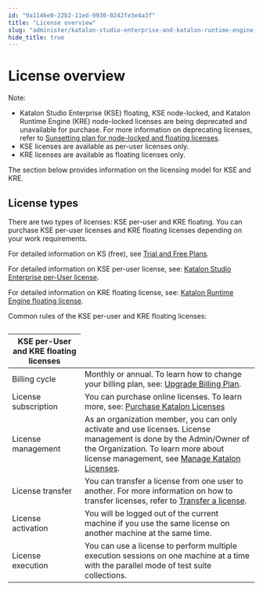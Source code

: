```yaml
---
id: "9a1146e0-22b2-11ed-9930-0242fe3e4a3f"
title: "License overview"
slug: "administer/katalon-studio-enterprise-and-katalon-runtime-engine-license/license-overview"
hide_title: true
---
```


# <a id="id" class="anchor_top_offset"/><a id="ariaid-title1" class="anchor_top_offset"/>License overview

<div xmlns="http://www.w3.org/1999/xhtml" className="note note note_note"><span className="note__title">Note:</span> <ul className="ul"><li className="li">Katalon Studio Enterprise (KSE) floating, KSE node-locked, and Katalon Runtime Engine (KRE) node-locked licenses are being deprecated and unavailable for purchase. For more information on deprecating licenses, refer to <a className="xref" href="/docs/administer/katalon-studio-enterprise-and-katalon-runtime-engine-license/deprecation-of-node-locked-and-floating-license-models">Sunsetting plan for node-locked and floating licenses</a>.</li><li className="li">KSE licenses are available as per-user licenses only.</li><li className="li"> KRE licenses are available as floating licenses only.</li></ul></div>
<p xmlns="http://www.w3.org/1999/xhtml" className="p">The section below provides information on the licensing model for KSE and KRE.</p> 

## <a id="id_1" class="anchor_top_offset"/>License types

<p xmlns="http://www.w3.org/1999/xhtml" className="p">There are two types of licenses: KSE per-user and KRE floating. You can purchase KSE per-user licenses and KRE floating licenses depending on your work requirements.</p> 
<p xmlns="http://www.w3.org/1999/xhtml" className="p">For detailed information on KS (free), see <a className="xref" href="/docs/administer/katalon-studio-enterprise-and-katalon-runtime-engine-license/trial-and-free-plans">Trial and Free Plans</a>.</p> 
<p xmlns="http://www.w3.org/1999/xhtml" className="p">For detailed information on KSE per-user license, see: <a className="xref" href="/docs/administer/katalon-studio-enterprise-and-katalon-runtime-engine-license/katalon-studio-enterprise-per-user-license">Katalon Studio Enterprise per-User license</a>.</p> 
<p xmlns="http://www.w3.org/1999/xhtml" className="p">For detailed information on KRE floating license, see: <a className="xref" href="/docs/administer/katalon-studio-enterprise-and-katalon-runtime-engine-license/katalon-runtime-engine-floating-license">Katalon Runtime Engine floating license</a>.</p> 
<p xmlns="http://www.w3.org/1999/xhtml" className="p">Common rules of the KSE per-user and KRE floating licenses:</p> 
<table xmlns="http://www.w3.org/1999/xhtml" className="table anchor_top_offset" id="id_1__fe4ea3e4-aee7-433b-b882-2a0a0837bbdf"><caption /><colgroup><col /><col /></colgroup><thead className="thead"><tr className><th className="entry anchor_top_offset" id="id_1__fe4ea3e4-aee7-433b-b882-2a0a0837bbdf__entry__1" colSpan={2}>KSE per-User and KRE floating licenses</th></tr></thead><tbody className="tbody"><tr className><td className="entry" headers="id_1__fe4ea3e4-aee7-433b-b882-2a0a0837bbdf__entry__1 ">Billing cycle</td><td className="entry" headers="id_1__fe4ea3e4-aee7-433b-b882-2a0a0837bbdf__entry__1 ">Monthly or annual. To learn how to change your billing plan, see: <a className="xref" href="/docs/administer/administration-tasks/subscription-management/katalon-studio-enterprise-and-katalon-runtime-engine-license/upgrade-billing-plan-of-licenses">Upgrade Billing Plan</a>.</td></tr><tr className><td className="entry" headers="id_1__fe4ea3e4-aee7-433b-b882-2a0a0837bbdf__entry__1 ">License subscription</td><td className="entry" headers="id_1__fe4ea3e4-aee7-433b-b882-2a0a0837bbdf__entry__1 ">You can purchase online licenses. To learn more, see: <a className="xref" href="/docs/administer/administration-tasks/subscription-management/katalon-studio-enterprise-and-katalon-runtime-engine-license/purchase-katalon-studio-and-katalon-runtime-engine-licenses">Purchase Katalon Licenses</a> </td></tr><tr className><td className="entry" headers="id_1__fe4ea3e4-aee7-433b-b882-2a0a0837bbdf__entry__1 ">License management</td><td className="entry" headers="id_1__fe4ea3e4-aee7-433b-b882-2a0a0837bbdf__entry__1 ">As an organization member, you can only activate and use licenses. License management is done by the Admin/Owner of the Organization. To learn more about license management, see <a className="xref" href="/docs/administer/administration-tasks/license-management/manage-katalon-licenses">Manage Katalon Licenses</a>.</td></tr><tr className><td className="entry" headers="id_1__fe4ea3e4-aee7-433b-b882-2a0a0837bbdf__entry__1 ">License transfer</td><td className="entry" headers="id_1__fe4ea3e4-aee7-433b-b882-2a0a0837bbdf__entry__1 ">You can transfer a license from one user to another. For more information on how to transfer licenses, refer to <a className="xref" href="/docs/administer/administration-tasks/license-management/manage-katalon-licenses#id_4">Transfer a license</a>.</td></tr><tr className><td className="entry" headers="id_1__fe4ea3e4-aee7-433b-b882-2a0a0837bbdf__entry__1 ">License activation</td><td className="entry" headers="id_1__fe4ea3e4-aee7-433b-b882-2a0a0837bbdf__entry__1 ">You will be logged out of the current machine if you use the same license on another machine at the same time.</td></tr><tr className><td className="entry" headers="id_1__fe4ea3e4-aee7-433b-b882-2a0a0837bbdf__entry__1 ">License execution</td><td className="entry" headers="id_1__fe4ea3e4-aee7-433b-b882-2a0a0837bbdf__entry__1 ">You can use a license to perform multiple execution sessions on one machine at a time with the parallel mode of test suite collections.</td></tr></tbody></table> 
